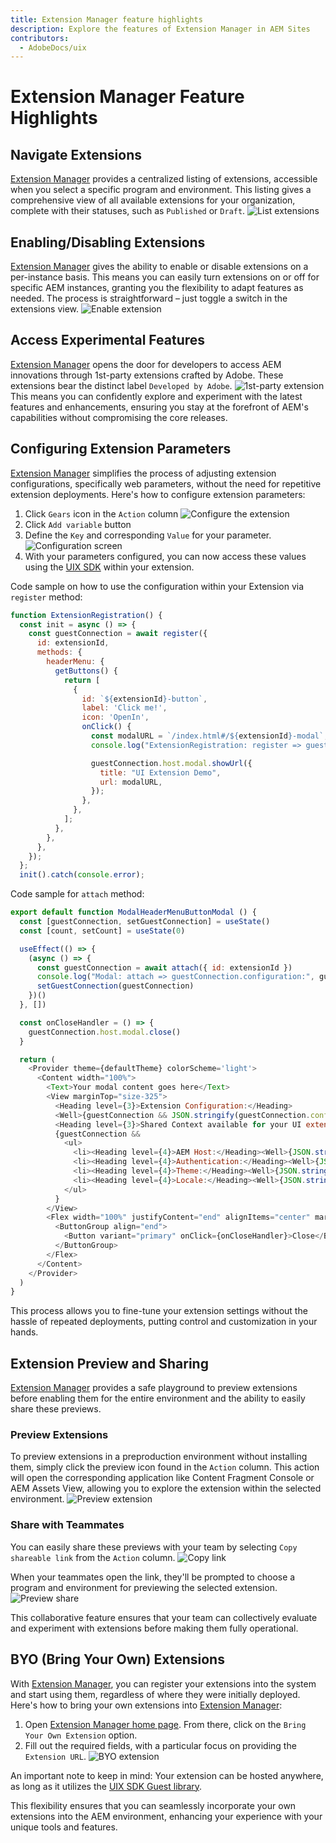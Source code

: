 ```yaml
---
title: Extension Manager feature highlights
description: Explore the features of Extension Manager in AEM Sites
contributors:
  - AdobeDocs/uix
---
```

# Extension Manager Feature Highlights

## Navigate Extensions
[Extension Manager](https://experience.adobe.com/aem/extension-manager) provides a centralized listing of extensions, accessible when you select a specific program and environment. This listing gives a comprehensive view of all available extensions for your organization, complete with their statuses, such as `Published` or `Draft`.
![List extensions](list.png)

## Enabling/Disabling Extensions
[Extension Manager](https://experience.adobe.com/aem/extension-manager) gives the ability to enable or disable extensions on a per-instance basis. This means you can easily turn extensions on or off for specific AEM instances, granting you the flexibility to adapt features as needed. The process is straightforward – just toggle a switch in the extensions view. 
![Enable extension](toggle.png)

## Access Experimental Features
[Extension Manager](https://experience.adobe.com/aem/extension-manager) opens the door for developers to access AEM innovations through 1st-party extensions crafted by Adobe. These extensions bear the distinct label `Developed by Adobe`. 
![1st-party extension](1st-party-extension.png)
This means you can confidently explore and experiment with the latest features and enhancements, ensuring you stay at the forefront of AEM's capabilities without compromising the core releases.

## Configuring Extension Parameters
[Extension Manager](https://experience.adobe.com/aem/extension-manager) simplifies the process of adjusting extension configurations, specifically web parameters, without the need for repetitive extension deployments. Here's how to configure extension parameters:

1. Click `Gears` icon in the `Action` column
   ![Configure the extension](config-action.png)
3. Click `Add variable` button
4. Define the `Key` and corresponding `Value` for your parameter.
   ![Configuration screen](configuration.png)
5. With your parameters configured, you can now access these values using the [UIX SDK](https://github.com/adobe/uix-sdk) within your extension.

Code sample on how to use the configuration within your Extension via `register` method:
```js
function ExtensionRegistration() {
  const init = async () => {
    const guestConnection = await register({
      id: extensionId,
      methods: {
        headerMenu: {
          getButtons() {
            return [
              {
                id: `${extensionId}-button`,
                label: 'Click me!',
                icon: 'OpenIn',
                onClick() {
                  const modalURL = `/index.html#/${extensionId}-modal`;
                  console.log("ExtensionRegistration: register => guestConnection.configuration", guestConnection.configuration);

                  guestConnection.host.modal.showUrl({
                    title: "UI Extension Demo",
                    url: modalURL,
                  });
                },
              },
            ];
          },
        },
      },
    });
  };
  init().catch(console.error);
```
Code sample for `attach` method:
```js
export default function ModalHeaderMenuButtonModal () {
  const [guestConnection, setGuestConnection] = useState()
  const [count, setCount] = useState(0)

  useEffect(() => {
    (async () => {
      const guestConnection = await attach({ id: extensionId })
      console.log("Modal: attach => guestConnection.configuration:", guestConnection.configuration);
      setGuestConnection(guestConnection)
    })()
  }, [])

  const onCloseHandler = () => {
    guestConnection.host.modal.close()
  }

  return (
    <Provider theme={defaultTheme} colorScheme='light'>
      <Content width="100%">
        <Text>Your modal content goes here</Text>
        <View marginTop="size-325">
          <Heading level={3}>Extension Configuration:</Heading>
          <Well>{guestConnection && JSON.stringify(guestConnection.configuration)}</Well>
          <Heading level={3}>Shared Context available for your UI extension:</Heading>
          {guestConnection &&
            <ul>
              <li><Heading level={4}>AEM Host:</Heading><Well>{JSON.stringify(guestConnection.sharedContext.get('aemHost'), null, 4)}</Well></li>
              <li><Heading level={4}>Authentication:</Heading><Well>{JSON.stringify(guestConnection.sharedContext.get('auth'), null, 4)}</Well></li>
              <li><Heading level={4}>Theme:</Heading><Well>{JSON.stringify(guestConnection.sharedContext.get('theme'), null, 4)}</Well></li>
              <li><Heading level={4}>Locale:</Heading><Well>{JSON.stringify(guestConnection.sharedContext.get('locale'), null, 4)}</Well></li>
            </ul>
          }
        </View>
        <Flex width="100%" justifyContent="end" alignItems="center" marginTop="size-400">
          <ButtonGroup align="end">
            <Button variant="primary" onClick={onCloseHandler}>Close</Button>
          </ButtonGroup>
        </Flex>
      </Content>
    </Provider>
  )
}
```

This process allows you to fine-tune your extension settings without the hassle of repeated deployments, putting control and customization in your hands.

## Extension Preview and Sharing
[Extension Manager](https://experience.adobe.com/aem/extension-manager) provides a safe playground to preview extensions before enabling them for the entire environment and the ability to easily share these previews.

### Preview Extensions
To preview extensions in a preproduction environment without installing them, simply click the preview icon found in the `Action` column. This action will open the corresponding application like Content Fragment Console or AEM Assets View, allowing you to explore the extension within the selected environment.
![Preview extension](preview.png)

### Share with Teammates
You can easily share these previews with your team by selecting `Copy shareable link` from the `Action` column. 
![Copy link](copy-link.png)

When your teammates open the link, they'll be prompted to choose a program and environment for previewing the selected extension. 
![Preview share](preview-share.png)

This collaborative feature ensures that your team can collectively evaluate and experiment with extensions before making them fully operational.

## BYO (Bring Your Own) Extensions
With [Extension Manager](https://experience.adobe.com/aem/extension-manager), you can register your extensions into the system and start using them, regardless of where they were initially deployed. Here's how to bring your own extensions into [Extension Manager](https://experience.adobe.com/aem/extension-manager):

1. Open [Extension Manager home page](https://experience.adobe.com/aem/extension-manager). From there, click on the `Bring Your Own Extension` option.
2. Fill out the required fields, with a particular focus on providing the `Extension URL`.
![BYO extension](byo-extension.png)

An important note to keep in mind: Your extension can be hosted anywhere, as long as it utilizes the [UIX SDK Guest library](https://github.com/adobe/uix-sdk#usage---guests). 

This flexibility ensures that you can seamlessly incorporate your own extensions into the AEM environment, enhancing your experience with your unique tools and features.

